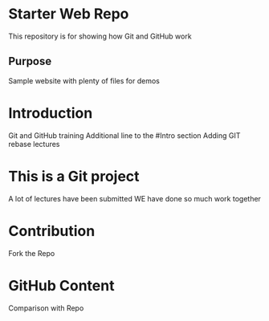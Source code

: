 # Starter Web Repo

This repository is for showing how Git and GitHub work

## Purpose

Sample website with plenty of files for demos

# Introduction

Git and GitHub training
Additional line to the #Intro section
Adding GIT rebase lectures

# This is a Git project

A lot of lectures have been submitted
WE have done so much work together
# Contribution

Fork the Repo

# GitHub Content

Comparison with Repo

